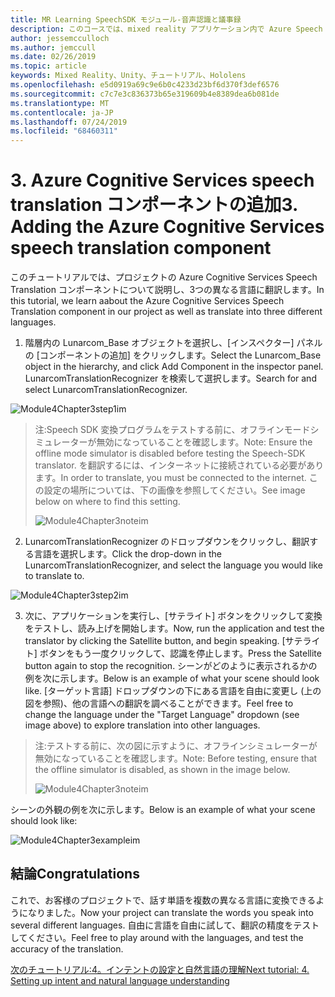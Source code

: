 ```yaml
---
title: MR Learning SpeechSDK モジュール-音声認識と議事録
description: このコースでは、mixed reality アプリケーション内で Azure Speech SDK を実装する方法について説明します。
author: jessemcculloch
ms.author: jemccull
ms.date: 02/26/2019
ms.topic: article
keywords: Mixed Reality、Unity、チュートリアル、Hololens
ms.openlocfilehash: e5d0919a69c9e6b0c4233d23bf6d370f3def6576
ms.sourcegitcommit: c7c7e3c836373b65e319609b4e8389dea6b081de
ms.translationtype: MT
ms.contentlocale: ja-JP
ms.lasthandoff: 07/24/2019
ms.locfileid: "68460311"
---
```

# <a name="3----adding-the-azure-cognitive-services-speech-translation-component"></a><span data-ttu-id="eabc5-104">3.  Azure Cognitive Services speech translation コンポーネントの追加</span><span class="sxs-lookup"><span data-stu-id="eabc5-104">3.    Adding the Azure Cognitive Services speech translation component</span></span>

<span data-ttu-id="eabc5-105">このチュートリアルでは、プロジェクトの Azure Cognitive Services Speech Translation コンポーネントについて説明し、3つの異なる言語に翻訳します。</span><span class="sxs-lookup"><span data-stu-id="eabc5-105">In this tutorial, we learn aabout the Azure Cognitive Services Speech Translation component in our project as well as translate into three different languages.</span></span> 

1. <span data-ttu-id="eabc5-106">階層内の Lunarcom_Base オブジェクトを選択し、[インスペクター] パネルの [コンポーネントの追加] をクリックします。</span><span class="sxs-lookup"><span data-stu-id="eabc5-106">Select the Lunarcom_Base object in the hierarchy, and click Add Component in the inspector panel.</span></span> <span data-ttu-id="eabc5-107">LunarcomTranslationRecognizer を検索して選択します。</span><span class="sxs-lookup"><span data-stu-id="eabc5-107">Search for and select LunarcomTranslationRecognizer.</span></span>

![Module4Chapter3step1im](images/module4chapter3step1im.PNG)

> <span data-ttu-id="eabc5-109">注:Speech SDK 変換プログラムをテストする前に、オフラインモードシミュレーターが無効になっていることを確認します。</span><span class="sxs-lookup"><span data-stu-id="eabc5-109">Note: Ensure the offline mode simulator is disabled before testing the Speech-SDK translator.</span></span> <span data-ttu-id="eabc5-110">を翻訳するには、インターネットに接続されている必要があります。</span><span class="sxs-lookup"><span data-stu-id="eabc5-110">In order to translate, you must be connected to the internet.</span></span> <span data-ttu-id="eabc5-111">この設定の場所については、下の画像を参照してください。</span><span class="sxs-lookup"><span data-stu-id="eabc5-111">See image below on where to find this setting.</span></span> 
>
> ![Module4Chapter3noteim](images/module4chapter3noteim.PNG)

2. <span data-ttu-id="eabc5-113">LunarcomTranslationRecognizer のドロップダウンをクリックし、翻訳する言語を選択します。</span><span class="sxs-lookup"><span data-stu-id="eabc5-113">Click the drop-down in the LunarcomTranslationRecognizer, and select the language you would like to translate to.</span></span>

![Module4Chapter3step2im](images/module4chapter3step2im.PNG)

3. <span data-ttu-id="eabc5-115">次に、アプリケーションを実行し、[サテライト] ボタンをクリックして変換をテストし、読み上げを開始します。</span><span class="sxs-lookup"><span data-stu-id="eabc5-115">Now, run the application and test the translator by clicking the Satellite button, and begin speaking.</span></span> <span data-ttu-id="eabc5-116">[サテライト] ボタンをもう一度クリックして、認識を停止します。</span><span class="sxs-lookup"><span data-stu-id="eabc5-116">Press the Satellite button again to stop the recognition.</span></span> <span data-ttu-id="eabc5-117">シーンがどのように表示されるかの例を次に示します。</span><span class="sxs-lookup"><span data-stu-id="eabc5-117">Below is an example of what your scene should look like.</span></span> <span data-ttu-id="eabc5-118">[ターゲット言語] ドロップダウンの下にある言語を自由に変更し (上の図を参照)、他の言語への翻訳を調べることができます。</span><span class="sxs-lookup"><span data-stu-id="eabc5-118">Feel free to change the language under the "Target Language" dropdown (see image above) to explore translation into other languages.</span></span>

> <span data-ttu-id="eabc5-119">注:テストする前に、次の図に示すように、オフラインシミュレーターが無効になっていることを確認します。</span><span class="sxs-lookup"><span data-stu-id="eabc5-119">Note: Before testing, ensure that the offline simulator is disabled, as shown in the image below.</span></span>
>
> ![Module4Chapter3noteim](images/module4chapter3noteim.PNG)

<span data-ttu-id="eabc5-121">シーンの外観の例を次に示します。</span><span class="sxs-lookup"><span data-stu-id="eabc5-121">Below is an example of what your scene should look like:</span></span>

![Module4Chapter3exampleim](images/module4chapter3exampleim.PNG)

## <a name="congratulations"></a><span data-ttu-id="eabc5-123">結論</span><span class="sxs-lookup"><span data-stu-id="eabc5-123">Congratulations</span></span>

<span data-ttu-id="eabc5-124">これで、お客様のプロジェクトで、話す単語を複数の異なる言語に変換できるようになりました。</span><span class="sxs-lookup"><span data-stu-id="eabc5-124">Now  your project can translate the words you speak into several different languages.</span></span> <span data-ttu-id="eabc5-125">自由に言語を自由に試して、翻訳の精度をテストしてください。</span><span class="sxs-lookup"><span data-stu-id="eabc5-125">Feel free to play around with the languages, and test the accuracy of the translation.</span></span> 

[<span data-ttu-id="eabc5-126">次のチュートリアル:4。インテントの設定と自然言語の理解</span><span class="sxs-lookup"><span data-stu-id="eabc5-126">Next tutorial: 4.  Setting up intent and natural language understanding</span></span>](mrlearning-speechSDK-ch4.md)

